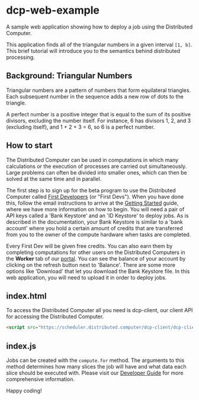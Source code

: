 # dcp-web-example

A sample web application showing how to deploy a job using the Distributed Computer.

This application finds all of the triangular numbers in a given interval
`[1, b]`. This brief tutorial will introduce you to the semantics behind
distributed processing.

## Background: Triangular Numbers

Triangular numbers are a pattern of numbers that form equilateral triangles.
Each subsequent number in the sequence adds a new row of dots to the triangle.

A perfect number is a positive integer that is equal to the sum of its positive
divisors, excluding the number itself. For instance, 6 has divisors 1, 2, and 3
(excluding itself), and 1 + 2 + 3 = 6, so 6 is a perfect number.

## How to start

The Distributed Computer can be used in computations in which many calculations or the execution of
processes are carried out simultaneously. Large problems can often be divided
into smaller ones, which can then be solved at the same time and in parallel.

The first step is to sign up for the beta program to use the Distributed Computer called [First Developers](https://docs.google.com/forms/d/e/1FAIpQLScj6g1PH7Nbejlj5XHrScvtBhTy-2A_l0A8sHMzzihQR79KYw/viewform) (or "First Devs").
When you have done this, follow the email instructions to arrive at the [Getting Started](https://docs.dcp.dev/getting-started) guide, where we have more
information on how to begin. You will need a pair of API keys called a 'Bank Keystore' and an 'ID Keystore' to deploy jobs. As is described in the 
documentation, your Bank Keystore is similar to a 'bank account' where you hold a certain amount of credits that
are transferred from you to the owner of the compute hardware when tasks are completed.

Every First Dev will be given free credits. You can also earn them by completing computations for 
other users on the Distributed Computers in the **Worker** tab of our [portal](https://portal.distributed.computer/). You can see the
balance of your account by clicking on the refresh button next to 'Balance'. There are
some more options like 'Download' that let you download
the Bank Keystore file. In this web application, you will need to upload it in order to
deploy jobs.

## index.html

To access the Distributed Computer all you need is dcp-client, our client API for accessing the
Distributed Computer.

```html
<script src="https://scheduler.distributed.computer/dcp-client/dcp-client.js"></script>
```

## index.js

Jobs can be created with the `compute.for` method. The arguments to this method
determines how many slices the job will have and what data each slice should be
executed with. Please visit
our [Developer Guide](https://docs.dcp.dev/guides/developer-guide.html)
for more comprehensive information.

Happy coding!
